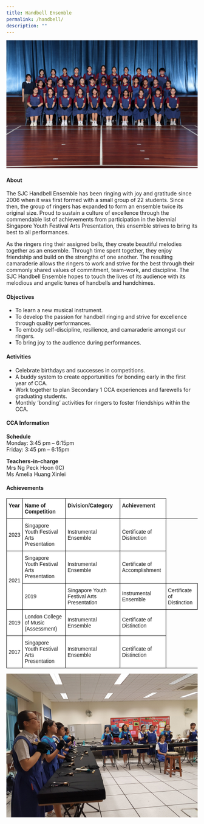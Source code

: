```yaml
---
title: Handbell Ensemble
permalink: /handbell/
description: ""
---
```

![](/images/CCA/2023/handbell%20ensemble.jpg)

#### **About**
   
The SJC Handbell Ensemble has been ringing with joy and gratitude since 2006 when it was first formed with a small group of 22 students. Since then, the group of ringers has expanded to form an ensemble twice its original size. Proud to sustain a culture of excellence through the commendable list of achievements from participation in the biennial Singapore Youth Festival Arts Presentation, this ensemble strives to bring its best to all performances.

As the ringers ring their assigned bells, they create beautiful melodies together as an ensemble. Through time spent together, they enjoy friendship and build on the strengths of one another. The resulting camaraderie allows the ringers to work and strive for the best through their commonly shared values of commitment, team-work, and discipline. The SJC Handbell Ensemble hopes to touch the lives of its audience with its melodious and angelic tunes of handbells and handchimes.

#### **Objectives**   
*   To learn a new musical instrument.
*   To develop the passion for handbell ringing and strive for excellence through quality performances.
*   To embody self-discipline, resilience, and camaraderie amongst our ringers.
*   To bring joy to the audience during performances.

#### **Activities**   
*   Celebrate birthdays and successes in competitions.
*   A buddy system to create opportunities for bonding early in the first year of CCA.
*  Work together to plan Secondary 1 CCA experiences and farewells for graduating students.
*   Monthly ‘bonding’ activities for ringers to foster friendships within the CCA.


#### **CCA Information**

**Schedule**        
<br>Monday: 3:45 pm – 6:15pm
<br>Friday: 3:45 pm – 6:15pm<br>

**Teachers-in-charge**
<br>Mrs Ng Peck Hoon (IC)<br> Ms Amelia Huang Xinlei<br>

#### **Achievements**


<style type="text/css">
.tg  {border-collapse:collapse;border-spacing:0;}
.tg td{border-color:black;border-style:solid;border-width:1px;font-family:Arial, sans-serif;font-size:14px;
  overflow:hidden;padding:10px 5px;word-break:normal;}
.tg th{border-color:black;border-style:solid;border-width:1px;font-family:Arial, sans-serif;font-size:14px;
  font-weight:normal;overflow:hidden;padding:10px 5px;word-break:normal;}
.tg .tg-dgl5{background-color:#FFF;font-weight:bold;text-align:left;vertical-align:top}
.tg .tg-zr06{background-color:#FFF;text-align:left;vertical-align:middle}
</style>
<table class="tg">
<thead>
  <tr>
    <th class="tg-dgl5">Year<br></th>
    <th class="tg-dgl5">Name of Competition<br></th>
    <th class="tg-dgl5">Division/Category<br></th>
    <th class="tg-dgl5">Achievement<br></th>
  </tr>
</thead>
<tbody>
  <tr>
    <td class="tg-zr06"> 2023</td>
    <td class="tg-zr06"> Singapore Youth Festival Arts Presentation</td>
    <td class="tg-zr06">Instrumental Ensemble<br></td>
    <td class="tg-zr06">Certificate of Distinction</td>
  </tr>
  <tr>
    <td class="tg-zr06" rowspan="2">2021<br></td>
    <td class="tg-zr06">Singapore Youth Festival Arts Presentation<br></td>
    <td class="tg-zr06">Instrumental Ensemble<br></td>
    <td class="tg-zr06">Certificate of Accomplishment<br></td>
  </tr>
  <tr>
   <td class="tg-zr06">2019<br></td>
    <td class="tg-zr06">Singapore Youth Festival Arts Presentation<br></td>
    <td class="tg-zr06">Instrumental Ensemble<br></td>
    <td class="tg-zr06">Certificate of Distinction<br></td>
  </tr>
  <tr>
    <td class="tg-zr06">2019<br></td>
    <td class="tg-zr06">London College of Music (Assessment)<br></td>
    <td class="tg-zr06">Instrumental Ensemble<br></td>
    <td class="tg-zr06">Certificate of Distinction<br></td>
  </tr>
  <tr>
    <td class="tg-zr06">2017<br></td>
    <td class="tg-zr06">Singapore Youth Festival Arts Presentation<br></td>
    <td class="tg-zr06">Instrumental Ensemble<br></td>
    <td class="tg-zr06">Certificate of Distinction</td>
  </tr>
</tbody>
</table>
  
![](/images/CCA/Visual%20&amp;%20Performing%20Arts/Handbell%20Ensemble/H2.jpg)